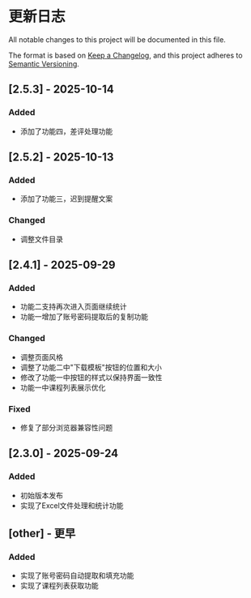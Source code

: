 # 更新日志

All notable changes to this project will be documented in this file.

The format is based on [Keep a Changelog](https://keepachangelog.com/en/1.0.0/),
and this project adheres to [Semantic Versioning](https://semver.org/spec/v2.0.0.html).

## [2.5.3] - 2025-10-14

### Added
- 添加了功能四，差评处理功能

## [2.5.2] - 2025-10-13

### Added
- 添加了功能三，迟到提醒文案

### Changed
- 调整文件目录

## [2.4.1] - 2025-09-29

### Added
- 功能二支持再次进入页面继续统计
- 功能一增加了账号密码提取后的复制功能

### Changed
- 调整页面风格
- 调整了功能二中"下载模板"按钮的位置和大小
- 修改了功能一中按钮的样式以保持界面一致性
- 功能一中课程列表展示优化

### Fixed
- 修复了部分浏览器兼容性问题

## [2.3.0] - 2025-09-24 

### Added
- 初始版本发布
- 实现了Excel文件处理和统计功能

## [other] - 更早

### Added
- 实现了账号密码自动提取和填充功能
- 实现了课程列表获取功能
